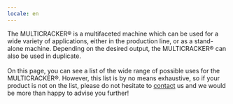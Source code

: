 ```yaml
---
locale: en
---
```


The MULTICRACKER® is a multifaceted machine which can be used for a wide variety of applications, either in the production line, or as a stand-alone machine. Depending on the desired output, the MULTICRACKER® can also be used in duplicate.<br />
<br />
On this page, you can see a list of the wide range of possible uses for the MULTICRACKER®. However, this list is by no means exhaustive, so if your product is not on the list, please do not hesitate to [contact](/en/contact) us and we would be more than happy to advise you further!